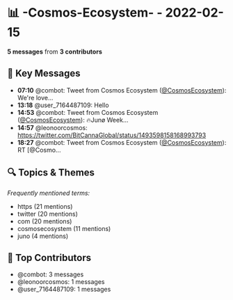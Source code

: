 # 📊 -Cosmos-Ecosystem- - 2022-02-15
**5 messages** from **3 contributors**

## 💬 Key Messages
- **07:10** @combot: Tweet from Cosmos Ecosystem ([@CosmosEcosystem](https://twitter.com/CosmosEcosystem)):
We're love...
- **13:18** @user_7164487109: Hello
- **14:53** @combot: Tweet from Cosmos Ecosystem ([@CosmosEcosystem](https://twitter.com/CosmosEcosystem)):
🔥Junø Week...
- **14:57** @leonoorcosmos: https://twitter.com/BitCannaGlobal/status/1493598158168993793
- **18:27** @combot: Tweet from Cosmos Ecosystem ([@CosmosEcosystem](https://twitter.com/CosmosEcosystem)):
RT [@Cosmo...

## 🔍 Topics & Themes
*Frequently mentioned terms:*
- https (21 mentions)
- twitter (20 mentions)
- com (20 mentions)
- cosmosecosystem (11 mentions)
- juno (4 mentions)

## 👥 Top Contributors
- @combot: 3 messages
- @leonoorcosmos: 1 messages
- @user_7164487109: 1 messages
